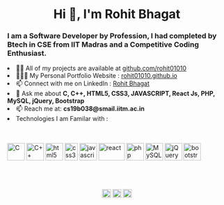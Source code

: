 <h1 align="center">Hi 👋, I'm Rohit Bhagat</h1>
<h3 align="left">I am a Software Developer by Profession, I had completed by Btech in CSE from IIT Madras and a Competitive Coding Enthusiast.</h3>

<li align="left"> 👨‍💻 All of my projects are available at <a href="https://github.com/rohit01010">github.com/rohit01010</a></li>

<li align="left"> 👨🏽‍💻 My Personal Portfolio Website : <a href="https://rohit01010.github.io/">rohit01010.github.io</a></li>

<li align="left"> 📫 Connect with me on LinkedIn : <a href="https://www.linkedin.com/in/rohit-bhagat-2833801b1/">Rohit Bhagat</a></li>

<li align="left"> 💬 Ask me about <b> C, C++, HTML5, CSS3, JAVASCRIPT, React Js, PHP, MySQL, jQuery, Bootstrap</b></li>

<li align="left"> 📫 Reach me at: <b>cs19b038@smail.iitm.ac.in</b></li>

<li align="left"> Technologies I am Familar with : </b></li><br/><br/>

<p align="left">
  <img src="https://tlabglobal.com/wp-content/uploads/2019/03/C-language.png" alt="C" width="40" height="40"/>
  <img src="https://upload.wikimedia.org/wikipedia/commons/thumb/1/18/ISO_C%2B%2B_Logo.svg/800px-ISO_C%2B%2B_Logo.svg.png" alt="C++" width="40" height="40"/>
  
  <img src="https://upload.wikimedia.org/wikipedia/commons/thumb/6/61/HTML5_logo_and_wordmark.svg/1024px-HTML5_logo_and_wordmark.svg.png" alt="html5" width="40" height="40"/>
  <img src="https://upload.wikimedia.org/wikipedia/commons/thumb/d/d5/CSS3_logo_and_wordmark.svg/800px-CSS3_logo_and_wordmark.svg.png" alt="css3" width="30" height="40"/>
  <img src="https://upload.wikimedia.org/wikipedia/commons/thumb/9/99/Unofficial_JavaScript_logo_2.svg/768px-Unofficial_JavaScript_logo_2.svg.png" alt="javascript" width="40" height="40"/>
  <img src="https://upload.wikimedia.org/wikipedia/commons/thumb/a/a7/React-icon.svg/1280px-React-icon.svg.png" alt="react" width="60" height="40"/>
  <img src="https://www.php.net//images/logos/new-php-logo.svg" alt="php" width="40" height="40"/>
  <img src="https://www.logo.wine/a/logo/MySQL/MySQL-Logo.wine.svg" alt="MySQL" width="40" height="40"/>
  <img src="https://openjsf.org/wp-content/uploads/sites/84/2019/10/jquery-logo-vertical_large_square.png" alt="jQuery" width="40" height="40"/>
  <img src="https://upload.wikimedia.org/wikipedia/commons/thumb/b/b2/Bootstrap_logo.svg/1024px-Bootstrap_logo.svg.png" alt="bootstrap" width="40" height="40"/>
</p>
<br/><br/>
<p align="center">
<a href="https://www.linkedin.com/in/rohit-bhagat-2833801b1/" target="blank">
  <img align="center" src="https://static.licdn.com/scds/common/u/images/logos/favicons/v1/favicon.ico" height="20" width="20" /></a>
<a href="https://www.facebook.com/rohit.bhagat.754365" target="blank">
  <img align="center" src="https://static.xx.fbcdn.net/rsrc.php/yo/r/iRmz9lCMBD2.ico" height="20" width="20" /></a>
<a href="https://www.instagram.com/rohit_bhagat___/ target="blank">
  <img align="center" src="https://instagram.com/static/images/ico/favicon-192.png/68d99ba29cc8.png" height="20" width="20" /></a>
</p>
